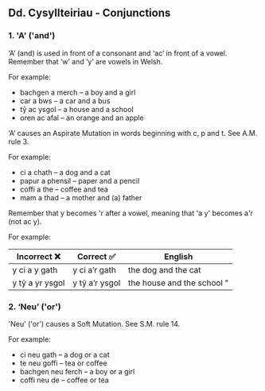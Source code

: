 ## Dd. Cysyllteiriau - Conjunctions

### 1. 'A' ('and')

‘A’ (and) is used in front of a consonant and ‘ac’ in front of a vowel. Remember that ‘w’ and ‘y’ are vowels in Welsh.

For example:

- bachgen a merch – a boy and a girl
- car a bws – a car and a bus
- tŷ ac ysgol – a house and a school
- oren ac afal – an orange and an apple

‘A’ causes an Aspirate Mutation in words beginning with c, p and t. See A.M. rule 3.

For example:

- ci a chath – a dog and a cat
- papur a phensil – paper and a pencil
- coffi a the – coffee and tea
- mam a thad – a mother and (a) father

Remember that y becomes 'r after a vowel, meaning that 'a y' becomes a'r (not ac y).

For example:

| Incorrect ❌    | Correct ✅     | English                    |
| --------------- | -------------- | -------------------------- |
| y ci a y gath   | y ci a’r gath  | the dog and the cat        |
| y tŷ a yr ysgol | y tŷ a’r ysgol | the house and the school " |

### 2. ‘Neu’ ('or')

'Neu' ('or') causes a Soft Mutation. See S.M. rule 14.

For example:

- ci neu gath – a dog or a cat
- te neu goffi – tea or coffee
- bachgen neu ferch – a boy or a girl
- coffi neu de – coffee or tea

